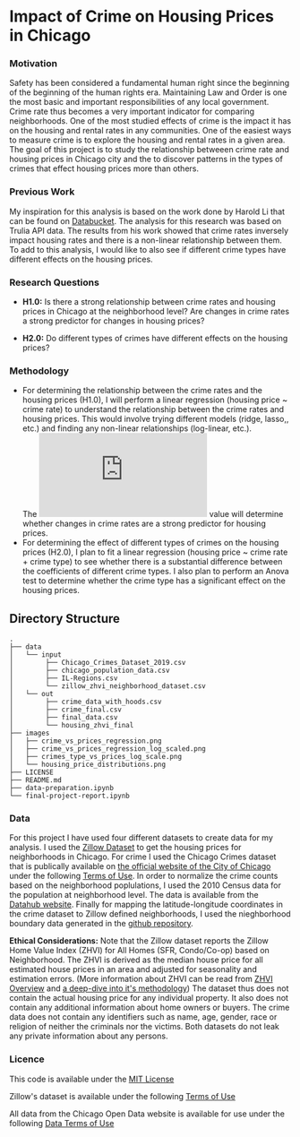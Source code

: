 # Impact of Crime on Housing Prices in Chicago

### Motivation
Safety has been considered a fundamental human right since the beginning of the beginning of the human rights era. Maintaining Law and Order is one the most basic and important responsibilities of any local government. Crime rate thus becomes a very important indicator for comparing neighborhoods. One of the most studied effects of crime is the impact it has on the housing and rental rates in any communities. One of the easiest ways to measure crime is to explore the housing and rental rates in a given area. The goal of this project is to study the relationship betweeen crime rate and housing prices in Chicago city and the to discover patterns in the types of crimes that effect housing prices more than others.

### Previous Work
My inspiration for this analysis is based on the work done by Harold Li that can be found on [Databucket](https://databuckets.org/databucket/2016/01/exploring-chicago-crime-and-housing.html). The analysis for this research was based on Trulia API data. The results from his work showed that crime rates inversely impact housing rates and there is a non-linear relationship between them. To add to this analysis, I would like to also see if different crime types have different effects on the housing prices.
     
### Research Questions

 - **H1.0:** Is there a strong relationship between crime rates and housing prices in Chicago at the neighborhood level? Are changes in  crime rates a strong predictor for changes in housing prices?  
     
  
  
 - **H2.0:** Do different types of crimes have different effects on the housing prices?  
     
### Methodology
- For determining the relationship between the crime rates and the housing prices (H1.0), I will perform a linear regression (housing price ~ crime rate) to understand the relationship between the crime rates and housing prices. This would involve trying different models (ridge, lasso,, etc.) and finding any non-linear relationships (log-linear, etc.).  
The ![equation](https://latex.codecogs.com/gif.latex?R%5E2) value will determine whether changes in crime rates are a strong predictor for housing prices.
- For determining the effect of different types of crimes on the housing prices (H2.0), I plan to fit a linear regression (housing price ~ crime rate + crime type) to see whether there is a substantial difference between the coefficients of different crime types. I also plan to perform an Anova test to determine whether the crime type has a significant effect on the housing prices.

## Directory Structure

```
.
├── data
│   └── input
│        ├── Chicago_Crimes_Dataset_2019.csv
│        ├── chicago_population_data.csv
│        ├── IL-Regions.csv
│        └── zillow_zhvi_neighborhood_dataset.csv
│   └── out
│        ├── crime_data_with_hoods.csv
│        ├── crime_final.csv
│        ├── final_data.csv
│        └── housing_zhvi_final
├── images
│   ├── crime_vs_prices_regression.png
│   ├── crime_vs_prices_regression_log_scaled.png
│   ├── crimes_type_vs_prices_log_scale.png
│   └── housing_price_distributions.png
├── LICENSE
├── README.md
├── data-preparation.ipynb
└── final-project-report.ipynb  

```

### Data
For this project I have used four different datasets to create data for my analysis. I used the [Zillow Dataset](https://www.zillow.com/research/data/) to get the housing prices for neighborhoods in Chicago. For crime I used the Chicago Crimes dataset that is publically available on [the official website of the City of Chicago](https://data.cityofchicago.org/Public-Safety/Crimes-2019/w98m-zvie) under the following [Terms of Use](https://www.chicago.gov/city/en/narr/foia/data_disclaimer.html). In order to normalize the crime counts based on the neighborhood poplulations, I used the 2010 Census data for the population at neighborhood level. The data is available from the [Datahub website](https://datahub.cmap.illinois.gov/dataset/community-data-snapshots-raw-data/resource/8c4e096e-c90c-4bef-9cf1-9028d094296e?inner_span=True). Finally for mapping the latitude-longitude coordinates in the crime dataset to Zillow defined neighborhoods, I used the nieghborhood boundary data generated in the [github repository](https://github.com/mashvisor/us-neighborhoods-boundaries/blob/master/out/csv/IL-Regions.csv). 

**Ethical Considerations:** Note that the Zillow dataset reports the Zillow Home Value Index (ZHVI) for All Homes (SFR, Condo/Co-op) based on Neighborhood. The ZHVI is derived as the median house price for all estimated house prices in an area and adjusted for seasonality and estimation errors. (More information about ZHVI can be read from [ZHVI Overview](https://www.zillow.com/research/zhvi-methodology-2019-highlights-26221/) and [a deep-dive into it's methodology](https://www.zillow.com/research/zhvi-methodology-2019-deep-26226/)) The dataset thus does not contain the actual housing price for any individual property. It also does not contain any additional information about home owners or buyers. The crime data does not contain any identifiers such as name, age, gender, race or religion of neither the criminals nor the victims. Both datasets do not leak any private information about any persons.

### Licence
This code is available under the [MIT License](LICENSE)  

Zillow's dataset is available under the following [Terms of Use](https://www.zillow.com/z/corp/terms/)  

All data from the Chicago Open Data website is available for use under the following [Data Terms of Use](https://www.chicago.gov/city/en/narr/foia/data_disclaimer.html)  
